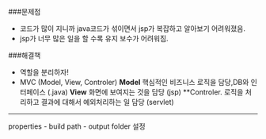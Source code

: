 ###문제점
- 코드가 많이 지니까 java코드가 섞이면서 jsp가 복잡하고 알아보기 어려워졌음. 
- jsp가 너무 많은 일을 할 수록 유지 보수가 어려워짐.

###해결책
- 역할을 분리하자!
- MVC (Model, View, Controler) 
**Model**
핵심적인 비즈니스 로직을 담당,DB와 인터페이스 (.java)
**View**
화면에 보여지는 것을 담당 (jsp)
**Controler.
로직을 처리하고 결과에 대해서 예외처리하는 일 담당 (servlet)

***
properties - build path - output folder 설정